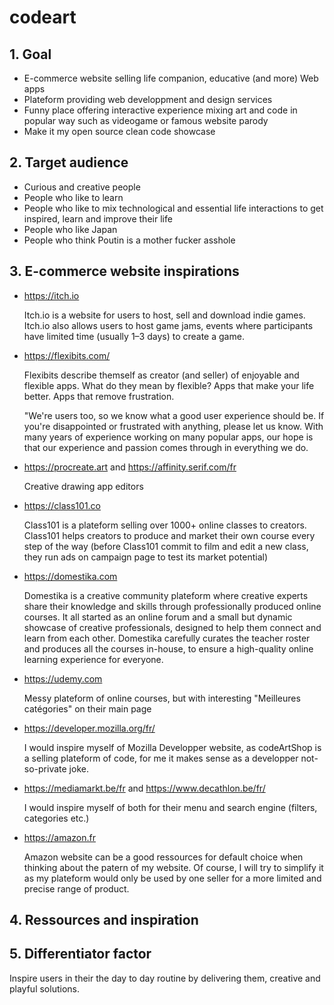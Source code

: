 # codeart


## 1. Goal ##

- E-commerce website selling life companion, educative (and more) Web apps 
- Plateform providing web developpment and design services
- Funny place offering interactive experience mixing art and code in popular way such as videogame or famous website parody
- Make it my open source clean code showcase


## 2. Target audience ##

- Curious and creative people
- People who like to learn
- People who like to mix technological and essential life interactions to get inspired, learn and improve their life
- People who like Japan
- People who think Poutin is a mother fucker asshole


## 3. E-commerce website inspirations ##

- https://itch.io
  
  Itch.io is a website for users to host, sell and download indie games.
  Itch.io also allows users to host game jams, events where participants have limited time (usually 1–3 days) to create a game.
  
- https://flexibits.com/

  Flexibits describe themself as creator (and seller) of enjoyable and flexible apps.
  What do they mean by flexible? Apps that make your life better. Apps that remove frustration.

  "We're users too, so we know what a good user experience should be. If you're disappointed or frustrated with anything, please let us know. With many years of    experience working on many popular apps, our hope is that our experience and passion comes through in everything we do.

- https://procreate.art and https://affinity.serif.com/fr
  
  Creative drawing app editors
  
  
- https://class101.co

  Class101 is a plateform selling over 1000+ online classes to creators.
  Class101 helps creators to produce and market their own course every step of the way (before Class101 commit to film and edit a new class, they run ads on campaign page to test its market potential)
  
- https://domestika.com

  Domestika is a creative community plateform where creative experts share their knowledge and skills through professionally produced online courses. 
  It all started as an online forum and a small but dynamic showcase of creative professionals, designed to help them connect and learn from each other.
  Domestika carefully curates the teacher roster and produces all the courses in-house, to ensure a high-quality online learning experience for everyone.

- https://udemy.com

  Messy plateform of online courses, but with interesting "Meilleures catégories" on their main page

- https://developer.mozilla.org/fr/

  I would inspire myself of Mozilla Developper website, as codeArtShop is a selling plateform of code, for me it makes sense as a developper not-so-private joke.

- https://mediamarkt.be/fr and https://www.decathlon.be/fr/

  I would inspire myself of both for their menu and search engine (filters, categories etc.)
  
- https://amazon.fr

  Amazon website can be a good ressources for default choice when thinking about the patern of my website.
  Of course, I will try to simplify it as my plateform would only be used by one seller for a more limited and precise range of product.

## 4. Ressources and inspiration ##


## 5. Differentiator factor ##

Inspire users in their the day to day routine by delivering them, creative and playful solutions.
